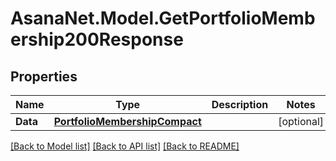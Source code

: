 # AsanaNet.Model.GetPortfolioMembership200Response

## Properties

Name | Type | Description | Notes
------------ | ------------- | ------------- | -------------
**Data** | [**PortfolioMembershipCompact**](PortfolioMembershipCompact.md) |  | [optional] 

[[Back to Model list]](../README.md#documentation-for-models) [[Back to API list]](../README.md#documentation-for-api-endpoints) [[Back to README]](../README.md)

